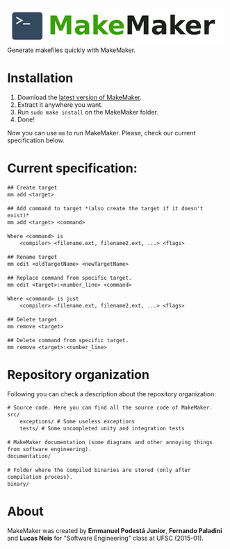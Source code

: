 ![MakeMaker - Generate makefiles quickly!](documentation/logo.png)<br/>
Generate makefiles quickly with MakeMaker.

# Installation

1. Download the [latest version of MakeMaker](https://github.com/paladini/MakeMaker/archive/master.zip).
2. Extract it anywhere you want.
3. Run `sudo make install` on the MakeMaker folder.
4. Done!

Now you can use `mm` to run MakeMaker. Please, check our current specification below.

# Current specification:

	## Create target
	mm add <target>
		
	## Add command to target *(also create the target if it doesn't exist)*
	mm add <target> <command>

	Where <command> is
		<compiler> <filename.ext, filename2.ext, ...> <flags>
		
	## Rename target
	mm edit <oldTargetName> <newTargetName>

	## Replace command from specific target.
	mm edit <target>:<number_line> <command>

	Where <command> is just
		<compiler> <filename.ext, filename2.ext, ...> <flags>

	## Delete target
	mm remove <target>

	## Delete command from specific target.
	mm remove <target>:<number_line>

# Repository organization

Following you can check a description about the repository organization:

	# Source code. Here you can find all the source code of MakeMaker.
	src/
		exceptions/ # Some useless exceptions
		tests/ # Some uncompleted unity and integration tests

	# MakeMaker documentation (some diagrams and other annoying things from software engineering).
	documentation/

	# Folder where the compiled binaries are stored (only after compilation process).
	binary/

# About
MakeMaker was created by **Emmanuel Podestá Junior**, **Fernando Paladini** and **Lucas Neis** for "Software Engineering" class at UFSC (2015-01).